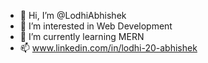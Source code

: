 - 👋 Hi, I’m @LodhiAbhishek
- 👀 I’m interested in Web Development
- 🌱 I’m currently learning MERN
- 📫 www.linkedin.com/in/lodhi-20-abhishek

<!---
LodhiAbhishek/LodhiAbhishek is a ✨ special ✨ repository because its `README.md` (this file) appears on your GitHub profile.
You can click the Preview link to take a look at your changes.
--->
